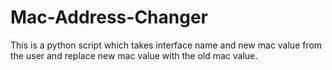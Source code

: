 # Mac-Address-Changer
This is a python script which takes interface name and new mac value from the user and replace new mac value with the old mac value. 
